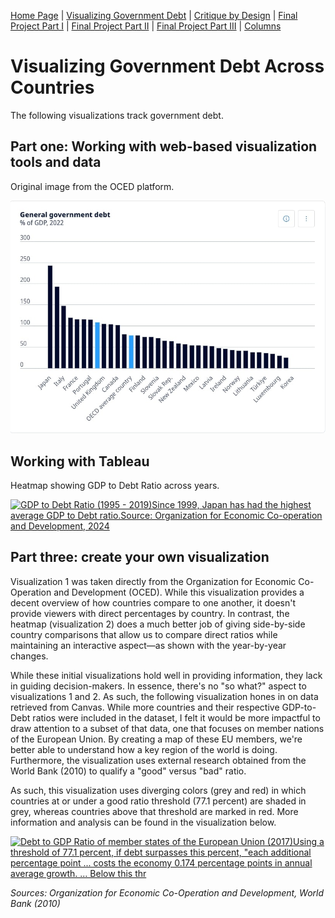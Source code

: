 [Home Page](https://bbennyhb.github.io/Bryan-HB-Projects/) | [Visualizing Government Debt](visualizing-government-debt) | [Critique by Design](Critique-by-Design) | [Final Project Part I](Final-Project-Part-I) | [Final Project Part II](Final-Project-Part-II) | [Final Project Part III](Final-Project-Part-III) | [Columns](https://www.dailycal.org/users/profile/bryan%20hernandez%20benitez/) 


# Visualizing Government Debt Across Countries

The following visualizations track government debt.

## Part one: Working with web-based visualization tools and data

Original image from the OCED platform. 

![OCED Image](image.jpg) 

## Working with Tableau

Heatmap showing GDP to Debt Ratio across years.

<div class='tableauPlaceholder' id='viz1730767891278' style='position: relative'><noscript><a href='#'><img alt='GDP to Debt Ratio (1995 - 2019)Since 1999, Japan has had the highest average GDP to Debt ratio.Source: Organization for Economic Co-operation and Development, 2024 ' src='https:&#47;&#47;public.tableau.com&#47;static&#47;images&#47;He&#47;HeatmapGDPtoDebt&#47;HeatmapGDPtoDebt&#47;1_rss.png' style='border: none' /></a></noscript><object class='tableauViz'  style='display:none;'><param name='host_url' value='https%3A%2F%2Fpublic.tableau.com%2F' /> <param name='embed_code_version' value='3' /> <param name='site_root' value='' /><param name='name' value='HeatmapGDPtoDebt&#47;HeatmapGDPtoDebt' /><param name='tabs' value='no' /><param name='toolbar' value='yes' /><param name='static_image' value='https:&#47;&#47;public.tableau.com&#47;static&#47;images&#47;He&#47;HeatmapGDPtoDebt&#47;HeatmapGDPtoDebt&#47;1.png' /> <param name='animate_transition' value='yes' /><param name='display_static_image' value='yes' /><param name='display_spinner' value='yes' /><param name='display_overlay' value='yes' /><param name='display_count' value='yes' /><param name='language' value='en-US' /></object></div>                
<script type='text/javascript'>                    
  var divElement = document.getElementById('viz1730767891278');                    
  var vizElement = divElement.getElementsByTagName('object')[0];                    
  vizElement.style.width='100%';vizElement.style.height=(divElement.offsetWidth*0.75)+'px';                    
  var scriptElement = document.createElement('script');                    
  scriptElement.src = 'https://public.tableau.com/javascripts/api/viz_v1.js';                    
  vizElement.parentNode.insertBefore(scriptElement, vizElement);                
</script>

## Part three: create your own visualization

Visualization 1 was taken directly from the Organization for Economic Co-Operation and Development (OCED). While this visualization provides a decent overview of how countries compare to one another, it doesn't provide viewers with direct percentages by country. In contrast, the heatmap (visualization 2) does a much better job of giving side-by-side country comparisons that allow us to compare direct ratios while maintaining an interactive aspect—as shown with the year-by-year changes. 

While these initial visualizations hold well in providing information, they lack in guiding decision-makers. In essence, there's no "so what?" aspect to visualizations 1 and 2. As such, the following visualization hones in on data retrieved from Canvas. While more countries and their respective GDP-to-Debt ratios were included in the dataset, I felt it would be more impactful to draw attention to a subset of that data, one that focuses on member nations of the European Union. By creating a map of these EU members, we're better able to understand how a key region of the world is doing. Furthermore, the visualization uses external research obtained from the World Bank (2010) to qualify a "good" versus "bad" ratio. 

As such, this visualization uses diverging colors (grey and red) in which countries at or under a good ratio threshold (77.1 percent) are shaded in grey, whereas countries above that threshold are marked in red. More information and analysis can be found in the visualization below.

<div class='tableauPlaceholder' id='viz1730767979487' style='position: relative'><noscript><a href='#'><img alt='Debt to GDP Ratio of member states of the European Union (2017)Using a threshold of 77.1 percent, if debt surpasses this percent, &quot;each additional percentage point ... costs the economy 0.174 percentage points in annual average growth. ... Below this thr ' src='https:&#47;&#47;public.tableau.com&#47;static&#47;images&#47;EU&#47;EUMemberStatesDebttoGDP&#47;EUMemberStates2017&#47;1_rss.png' style='border: none' /></a></noscript><object class='tableauViz'  style='display:none;'><param name='host_url' value='https%3A%2F%2Fpublic.tableau.com%2F' /> <param name='embed_code_version' value='3' /> <param name='site_root' value='' /><param name='name' value='EUMemberStatesDebttoGDP&#47;EUMemberStates2017' /><param name='tabs' value='no' /><param name='toolbar' value='yes' /><param name='static_image' value='https:&#47;&#47;public.tableau.com&#47;static&#47;images&#47;EU&#47;EUMemberStatesDebttoGDP&#47;EUMemberStates2017&#47;1.png' /> <param name='animate_transition' value='yes' /><param name='display_static_image' value='yes' /><param name='display_spinner' value='yes' /><param name='display_overlay' value='yes' /><param name='display_count' value='yes' /><param name='language' value='en-US' /></object></div>                
<script type='text/javascript'>                    
  var divElement = document.getElementById('viz1730767979487');                    
  var vizElement = divElement.getElementsByTagName('object')[0];                    
  vizElement.style.width='100%';vizElement.style.height=(divElement.offsetWidth*0.75)+'px';                    
  var scriptElement = document.createElement('script');                    
  scriptElement.src = 'https://public.tableau.com/javascripts/api/viz_v1.js';                    
  vizElement.parentNode.insertBefore(scriptElement, vizElement);                
</script>


_Sources: Organization for Economic Co-Operation and Development, World Bank (2010)_


